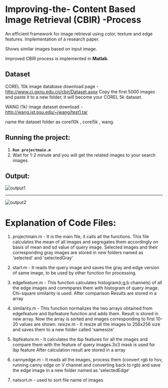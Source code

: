 # Improving-the- Content Based Image Retrieval (CBIR) -Process
An efficient framework for image retrieval using color, texture and edge features. Implementation of a research paper.

Shows similar images based on input image.

Improved CBIR process is implemented in <b>Matlab</b>.

## Dataset
 
COREL 10k image database download page - http://www.ci.gxnu.edu.cn/cbir/Dataset.aspx Copy the first 5000 images and paste it to a new folder, it will become your COREL 5k dataset.

WANG (1k) image dataset download - http://wang.ist.psu.edu/~jwang/test1.tar

name the dataset folder as corel10k , corel5k , wang.

## Running the project: 
   1. **`Run projectmain.m`**
   2. Wait for 1-2 minute and you will get the related images to your search images.

## Output:

<image src="https://github.com/anujkumar070/Projects_CSE/blob/master/Image%20Retrieval%20System%20Using%20Texture%2CColor%20and%20Edge/Images/output1.JPG" alt="output1">
 <hr></hr>
<image src="https://github.com/anujkumar070/Projects_CSE/blob/master/Image%20Retrieval%20System%20Using%20Texture%2CColor%20and%20Edge/Images/output2.JPG" alt="output2">
 
# Explanation of Code Files:

1. projectmain.m - It is the main file, it calls all the functions. This file calculates the mean of all images and segregates them accordingly on basis of mean and sd value of query image. Selected images and their corresponding gray images are stored in new folders named as 'selected' and 'selectedGray'

2. start.m - It reads the query image and saves the gray and edge version of same image, to be used by other function for processing.

3. edgefeature.m - This function calculates histogram(r,g,b channels) of all the edge images and commpares them with histogram of query image. Chi-square similarity is used. After comparison Results are stored in a array

4. similarity.m - This function normalizes the two arrays obtained from edgefeature and lbpfeature function and adds them. Result is stored in new array. Now the array is sorted and images corresponding to first 10-20 values are shown.
resize.m - It resize all the images to 256x256 size and saves them to a new folder called 'samesize'

5. lbpfeature.m - It calculates the lbp features for all the images and compare them with the feature of query images.3x3 mask is used for lbp feature After calculation result are stored in a array

6. cannyedge.m - It reads all the images, process them (convert rgb to hsv, running canny edge on V channel and converting back to rgb) and save the edge image in a new folder named as 'selectedEdge'

7. natsort.m - used to sort file name of images


